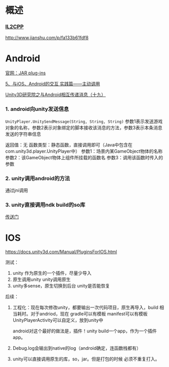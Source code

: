 # 概述

### [IL2CPP](https://zhuanlan.zhihu.com/p/19972689)



http://www.jianshu.com/p/fa133b61fdf8



# Android

[官网：JAR plug-ins](https://docs.unity3d.com/Manual/AndroidJARPlugins.html)

[5、与iOS、Android的交互 实践篇——主动调用](http://www.jianshu.com/p/83c5736007f6)

[Unity3D研究院之与Android相互传递消息（十九）](http://www.xuanyusong.com/archives/676)

### 1. android向unity发送信息

`UnityPlayer.UnitySendMessage(String, String, String)` 参数1表示发送游戏对象的名称，参数2表示对象绑定的脚本接收该消息的方法，参数3表示本条消息发送的字符串信息

返回值：无
函数类型：静态函数，直接调用即可（Java中包含在com.unity3d.player.UnityPlayer中）
参数1：场景内某GameObject物体的名称
参数2：该GameObject物体上组件所挂载的函数名
参数3：调用该函数时传入的参数



### 2. unity调用android的方法

通过jni调用

### 3. unity直接调用ndk build的so库

[传送门](https://docs.unity3d.com/Manual/AndroidNativePlugins.html)



# IOS

https://docs.unity3d.com/Manual/PluginsForIOS.html





测试：

1. unity 作为原生的一个插件，尽量少导入
2. 原生调用unity unity调用原生
3. unity多sense，原生切换到后台 unity是否能恢复





后续：

1. 工程化：现在每次修改unity，都要输出一次代码项目，原生再导入，build  相当耗时。对于andriod，现在  gradle可以有模板 manifest可以有模板 UnityPlayerActivity可以自定义，放到unity中

   android对这个最好的做法是，插件！unity build一个app，作为一个插件app。

2. Debug.log会输出到native的log（android确定，连函数栈都有）

3. unity可以直接调用原生的库，so，jar。但是打包的时候  必须不重复打入。